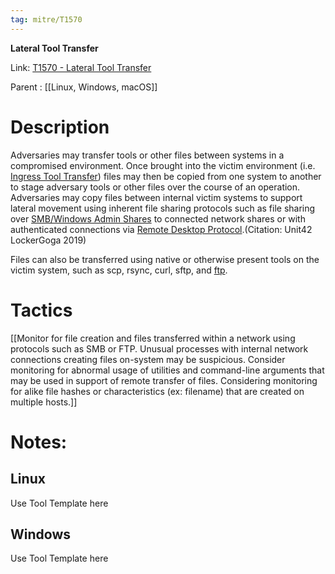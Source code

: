 ```yaml
---
tag: mitre/T1570
---
```


**Lateral Tool Transfer**

Link: [T1570 - Lateral Tool Transfer](https://attack.mitre.org/techniques/T1570)

Parent : [[Linux, Windows, macOS]]


# Description

Adversaries may transfer tools or other files between systems in a compromised environment. Once brought into the victim environment (i.e. [Ingress Tool Transfer](https://attack.mitre.org/techniques/T1105)) files may then be copied from one system to another to stage adversary tools or other files over the course of an operation. Adversaries may copy files between internal victim systems to support lateral movement using inherent file sharing protocols such as file sharing over [SMB/Windows Admin Shares](https://attack.mitre.org/techniques/T1021/002) to connected network shares or with authenticated connections via [Remote Desktop Protocol](https://attack.mitre.org/techniques/T1021/001).(Citation: Unit42 LockerGoga 2019)

Files can also be transferred using native or otherwise present tools on the victim system, such as scp, rsync, curl, sftp, and [ftp](https://attack.mitre.org/software/S0095).

# Tactics


[[Monitor for file creation and files transferred within a network using protocols such as SMB or FTP. Unusual processes with internal network connections creating files on-system may be suspicious. Consider monitoring for abnormal usage of utilities and command-line arguments that may be used in support of remote transfer of files. Considering monitoring for alike file hashes or characteristics (ex: filename) that are created on multiple hosts.]]


# Notes:

## Linux

Use Tool Template here

## Windows

Use Tool Template here